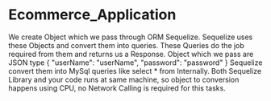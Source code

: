 # Ecommerce_Application

We create Object which we pass through ORM Sequelize.
Sequelize uses these Objects and convert them into queries.
These Queries do the job required from them and returns us a Response.
Object which we pass are JSON type 
{ 
    "userName": "userName",
    "password": "password"
}
Sequelize convert them into MySql queries like select * from Internally.
Both Sequelize Library and your code runs at same machine, so object to conversion
happens using CPU, no Network Calling is required for this tasks.
 
